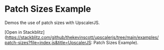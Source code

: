 # Patch Sizes Example

Demos the use of patch sizes with UpscalerJS.

[Open in Stackblitz](https://stackblitz.com/github/thekevinscott/upscalerjs/tree/main/examples/patch-sizes?file=index.js&title=UpscalerJS: Patch Sizes Example).
